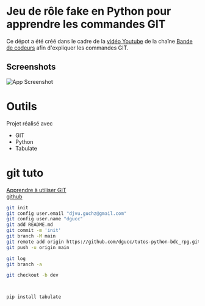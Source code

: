 
# Jeu de rôle fake en Python pour apprendre les commandes GIT

Ce dépot a été créé dans le cadre de la [vidéo Youtube](https://youtu.be/A5_kJps4qjc) de la chaîne [Bande de codeurs](https://www.youtube.com/@bandedecodeurs) afin d'expliquer les commandes GIT.



## Screenshots

![App Screenshot](https://img.freepik.com/free-vector/black-spooky-castle-flying-dragon-canyon-with-mountains-forest-cartoon-fantasy-illustration-with-medieval-palace-with-towers-creepy-beast-with-wings-rocks-pine-trees_107791-4592.jpg?w=1380&t=st=1700129693~exp=1700130293~hmac=42db732dcc4835c402a6bf65bed2b1a7d879dcc28984d7b63437060747e30a9d)



# Outils

Projet réalisé avec 
- GIT
- Python
- Tabulate


# git tuto

[Apprendre à utiliser GIT](https://www.youtube.com/watch?v=A5_kJps4qjc)  
[github](https://github.com/bandeDeCodeurs/bdc_rpg)  

```bash
git init
git config user.email "djvu.guchz@gmail.com"
git config user.name "dgucc"
git add README.md
git commit -m 'init'
git branch -M main
git remote add origin https://github.com/dgucc/tutos-python-bdc_rpg.git
git push -u origin main

git log
git branch -a

git checkout -b dev



pip install tabulate
```